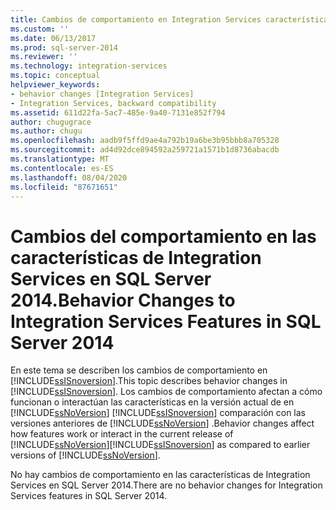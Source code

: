 ```yaml
---
title: Cambios de comportamiento en Integration Services características en SQL Server 2014 | Microsoft Docs
ms.custom: ''
ms.date: 06/13/2017
ms.prod: sql-server-2014
ms.reviewer: ''
ms.technology: integration-services
ms.topic: conceptual
helpviewer_keywords:
- behavior changes [Integration Services]
- Integration Services, backward compatibility
ms.assetid: 611d22fa-5ac7-485e-9a40-7131e852f794
author: chugugrace
ms.author: chugu
ms.openlocfilehash: aadb9f5ffd9ae4a792b19a6be3b95bbb8a705328
ms.sourcegitcommit: ad4d92dce894592a259721a1571b1d8736abacdb
ms.translationtype: MT
ms.contentlocale: es-ES
ms.lasthandoff: 08/04/2020
ms.locfileid: "87671651"
---
```

# <a name="behavior-changes-to-integration-services-features-in-sql-server-2014"></a><span data-ttu-id="c73f0-102">Cambios del comportamiento en las características de Integration Services en SQL Server 2014.</span><span class="sxs-lookup"><span data-stu-id="c73f0-102">Behavior Changes to Integration Services Features in SQL Server 2014</span></span>
  <span data-ttu-id="c73f0-103">En este tema se describen los cambios de comportamiento en [!INCLUDE[ssISnoversion](../includes/ssisnoversion-md.md)].</span><span class="sxs-lookup"><span data-stu-id="c73f0-103">This topic describes behavior changes in [!INCLUDE[ssISnoversion](../includes/ssisnoversion-md.md)].</span></span> <span data-ttu-id="c73f0-104">Los cambios de comportamiento afectan a cómo funcionan o interactúan las características en la versión actual de en [!INCLUDE[ssNoVersion](../includes/ssnoversion-md.md)] [!INCLUDE[ssISnoversion](../includes/ssisnoversion-md.md)] comparación con las versiones anteriores de [!INCLUDE[ssNoVersion](../includes/ssnoversion-md.md)] .</span><span class="sxs-lookup"><span data-stu-id="c73f0-104">Behavior changes affect how features work or interact in the current release of [!INCLUDE[ssNoVersion](../includes/ssnoversion-md.md)][!INCLUDE[ssISnoversion](../includes/ssisnoversion-md.md)] as compared to earlier versions of [!INCLUDE[ssNoVersion](../includes/ssnoversion-md.md)].</span></span>  
  
 <span data-ttu-id="c73f0-105">No hay cambios de comportamiento en las características de Integration Services en SQL Server 2014.</span><span class="sxs-lookup"><span data-stu-id="c73f0-105">There are no behavior changes for Integration Services features in SQL Server 2014.</span></span>  
  
  

